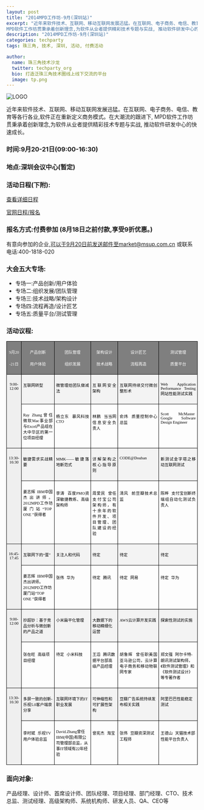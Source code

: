```yaml
---
layout: post
title: "2014MPD工作坊-9月(深圳站)"
excerpt: "近年来软件技术、互联网、移动互联网发展迅猛。在互联网、电子商务、电信、教育等各行各业,软件正在重新定义商务模式。在大潮流的跟进下,
MPD软件工作坊贯秉承着创新理念,为软件从业者提供精彩技术专题与实战, 推动软件研发中心的快速成长。请点击 阅读全文 查看详情"
description: "2014MPD工作坊-9月(深圳站)"
categories: techparty
tags: 珠三角, 技术, 深圳, 活动, 付费活动

author:
  name: 珠三角技术沙龙
  twitter: techparty_org
  bio: 打造泛珠三角技术圈线上线下交流的平台
  image: tp.png
---
```

![LOGO](http://img.zdnet.com.cn/3/857/liXDG1FxJ5Kl6.jpg)

近年来软件技术、互联网、移动互联网发展迅猛。在互联网、电子商务、电信、教育等各行各业,软件正在重新定义商务模式。在大潮流的跟进下,
MPD软件工作坊贯秉承着创新理念,为软件从业者提供精彩技术专题与实战, 推动软件研发中心的快速成长。

### 时间:9月20-21日(09:00-16:30)

### 地点:深圳会议中心(暂定)

### 活动日程(下附):

[查看详细日程](#schedule)

[官网日程/报名](http://www.mpd.so/shenzhen/agenda.php)

### 报名方式:付费参加 (8月18日之前付款,享受9折优惠。)

有意向参加的企业,可以于9月20日前发送邮件至market@msup.com.cn 或联系电话:400-1818-020

### 大会五大专场:

- 专场一:产品创新/用户体验
- 专场二:组织发展/团队管理
- 专场三:技术战略/架构设计
- 专场四:流程再造/设计匠艺
- 专场五:质量平台/测试管理

### 活动议程: <span id="schedule"></span>

<table cellspacing="0" cellpadding="0" style="border-collapse: collapse">
<tbody>
<tr>
<td valign="top" style=" background-color: #7f7f7f; border-style: solid; border-width: 1.0px 1.0px 1.0px 1.0px; border-color: #000000 #000000 #000000 #000000; padding: 4.0px 4.0px 4.0px 4.0px;">
<p align="center" style=" text-align: center;"><font face="Times" color="#FFFFFF" style="font-size: 10.5px; font-family: Times; letter-spacing: 0px; color: rgb(255, 255, 255);">9</font><font face="Songti SC" color="#FFFFFF" style="font-size: 10.5px; font-family: 'Songti SC'; letter-spacing: 0px; color: rgb(255, 255, 255);">月</font><font face="Times" color="#FFFFFF" style="font-size: 10.5px; font-family: Times; letter-spacing: 0px; color: rgb(255, 255, 255);">20</font></p>
<p align="center" style=" text-align: center;"><font face="Times" color="#FFFFFF" style="font-size: 10.5px; font-family: Times; letter-spacing: 0px; color: rgb(255, 255, 255);">-21</font><font face="Songti SC" color="#FFFFFF" style="font-size: 10.5px; font-family: 'Songti SC'; letter-spacing: 0px; color: rgb(255, 255, 255);">日</font></p>
</td>
<td valign="top" style=" background-color: #7f7f7f; border-style: solid; border-width: 1.0px 1.0px 1.0px 1.0px; border-color: #000000 #000000 #000000 #000000; padding: 4.0px 4.0px 4.0px 4.0px;">
<p align="center" style=" text-align: center;"><font face="Songti SC" color="#FFFFFF" style="font-size: 10.5px; font-family: 'Songti SC'; letter-spacing: 0px; color: rgb(255, 255, 255);">产品创新</font></p>
<p align="center" style=" text-align: center;"><font face="Songti SC" color="#FFFFFF" style="font-size: 10.5px; font-family: 'Songti SC'; letter-spacing: 0px; color: rgb(255, 255, 255);">用户体验</font></p>
</td>
<td valign="top" style=" background-color: #7f7f7f; border-style: solid; border-width: 1.0px 1.0px 1.0px 1.0px; border-color: #000000 #000000 #000000 #000000; padding: 4.0px 4.0px 4.0px 4.0px;">
<p align="center" style=" text-align: center;"><font face="Songti SC" color="#FFFFFF" style="font-size: 10.5px; font-family: 'Songti SC'; letter-spacing: 0px; color: rgb(255, 255, 255);">团队管理</font></p>
<p align="center" style=" text-align: center;"><font face="Songti SC" color="#FFFFFF" style="font-size: 10.5px; font-family: 'Songti SC'; letter-spacing: 0px; color: rgb(255, 255, 255);">组织发展</font></p>
</td>
<td valign="top" style=" background-color: #7f7f7f; border-style: solid; border-width: 1.0px 1.0px 1.0px 1.0px; border-color: #000000 #000000 #000000 #000000; padding: 4.0px 4.0px 4.0px 4.0px;">
<p align="center" style=" text-align: center;"><font face="Songti SC" color="#FFFFFF" style="font-size: 10.5px; font-family: 'Songti SC'; letter-spacing: 0px; color: rgb(255, 255, 255);">架构设计</font></p>
<p align="center" style=" text-align: center;"><font face="Songti SC" color="#FFFFFF" style="font-size: 10.5px; font-family: 'Songti SC'; letter-spacing: 0px; color: rgb(255, 255, 255);">技术战略</font></p>
</td>
<td valign="top" style=" background-color: #7f7f7f; border-style: solid; border-width: 1.0px 1.0px 1.0px 1.0px; border-color: #000000 #000000 #000000 #000000; padding: 4.0px 4.0px 4.0px 4.0px;">
<p align="center" style=" text-align: center;"><font face="Songti SC" color="#FFFFFF" style="font-size: 10.5px; font-family: 'Songti SC'; letter-spacing: 0px; color: rgb(255, 255, 255);">设计匠艺</font></p>
<p align="center" style=" text-align: center;"><font face="Songti SC" color="#FFFFFF" style="font-size: 10.5px; font-family: 'Songti SC'; letter-spacing: 0px; color: rgb(255, 255, 255);">流程再造</font></p>
</td>
<td valign="top" style=" background-color: #7f7f7f; border-style: solid; border-width: 1.0px 1.0px 1.0px 1.0px; border-color: #000000 #000000 #000000 #000000; padding: 4.0px 4.0px 4.0px 4.0px;">
<p align="center" style=" text-align: center;"><font face="Songti SC" color="#FFFFFF" style="font-size: 10.5px; font-family: 'Songti SC'; letter-spacing: 0px; color: rgb(255, 255, 255);">测试管理</font></p>
<p align="center" style=" text-align: center;"><font face="Songti SC" color="#FFFFFF" style="font-size: 10.5px; font-family: 'Songti SC'; letter-spacing: 0px; color: rgb(255, 255, 255);">质量平台</font></p>
</td>
</tr>
<tr>
<td rowspan="2" valign="top" style=" background-color: #efefef; border-style: solid; border-width: 1.0px 1.0px 1.0px 1.0px; border-color: #000000 #000000 #000000 #000000; padding: 4.0px 4.0px 4.0px 4.0px;">
<p align="center" style=" text-align: center;"><font face="Times" color="#000000" style="font-size: 10.5px; font-family: Times; letter-spacing: 0px;">9:00-12:00</font></p>
</td>
<td valign="top" style=" background-color: #f3f3f3; border-style: solid; border-width: 1.0px 1.0px 1.0px 1.0px; border-color: #000000 #000000 #000000 #000000; padding: 4.0px 4.0px 4.0px 4.0px;">
<p align="justify" style=" text-align: justify;"><font face="Songti SC" color="#000000" style="font-size: 10.5px; font-family: 'Songti SC'; letter-spacing: 0px;">互联网转型</font></p>
</td>
<td valign="top" style=" background-color: #f3f3f3; border-style: solid; border-width: 1.0px 1.0px 1.0px 1.0px; border-color: #000000 #000000 #000000 #000000; padding: 4.0px 4.0px 4.0px 4.0px;">
<p align="justify" style=" text-align: justify;"><font face="Songti SC" color="#000000" style="font-size: 10.5px; font-family: 'Songti SC'; letter-spacing: 0px;">微管理给团队做减法</font></p>
</td>
<td valign="top" style=" background-color: #f3f3f3; border-style: solid; border-width: 1.0px 1.0px 1.0px 1.0px; border-color: #000000 #000000 #000000 #000000; padding: 4.0px 4.0px 4.0px 4.0px;">
<p align="justify" style=" text-align: justify;"><font face="Songti SC" color="#000000" style="font-size: 10.5px; font-family: 'Songti SC'; letter-spacing: 0px;">互联网安全架构</font></p>
</td>
<td valign="top" style=" background-color: #f3f3f3; border-style: solid; border-width: 1.0px 1.0px 1.0px 1.0px; border-color: #000000 #000000 #000000 #000000; padding: 4.0px 4.0px 4.0px 4.0px;">
<p align="justify" style=" text-align: justify;"><font face="Songti SC" color="#000000" style="font-size: 10.5px; font-family: 'Songti SC'; letter-spacing: 0px;">互联网持续交付微创整形术</font></p>
</td>
<td valign="top" style=" background-color: #f3f3f3; border-style: solid; border-width: 1.0px 1.0px 1.0px 1.0px; border-color: #000000 #000000 #000000 #000000; padding: 4.0px 4.0px 4.0px 4.0px;">
<p align="justify" style=" text-align: justify;"><font face="Times" color="#000000" style="font-size: 10.5px; font-family: Times; letter-spacing: 0px;">Web Application Performance Testing</font> <font face="Songti SC" color="#000000" style="font-size: 10.5px; font-family: 'Songti SC'; letter-spacing: 0px;">网站性能测试实践</font></p>
</td>
</tr>
<tr>
<td valign="top" style="border: 1px solid rgb(0, 0, 0); padding: 4px;">
<p align="justify" style=" text-align: justify;"><font face="Times" color="#000000" style="font-size: 10.5px; font-family: Times; letter-spacing: 0px;">Ray Zhang</font><font face="Songti SC" color="#000000" style="font-size: 10.5px; font-family: 'Songti SC'; letter-spacing: 0px;">曾任微软</font><font face="Times" color="#000000" style="font-size: 10.5px; font-family: Times; letter-spacing: 0px;">Mac</font><font face="Songti SC" color="#000000" style="font-size: 10.5px; font-family: 'Songti SC'; letter-spacing: 0px;">事业部与</font><font face="Times" color="#000000" style="font-size: 10.5px; font-family: Times; letter-spacing: 0px;">Excel</font><font face="Songti SC" color="#000000" style="font-size: 10.5px; font-family: 'Songti SC'; letter-spacing: 0px;">产品组在大中华区的第一位项目经理</font></p>
</td>
<td valign="top" style="border: 1px solid rgb(0, 0, 0); padding: 4px;">
<p align="justify" style=" text-align: justify;"><font face="Songti SC" color="#000000" style="font-size: 10.5px; font-family: 'Songti SC'; letter-spacing: 0px;">杨立东</font><font face="Times" color="#000000" style="font-size: 10.5px; font-family: Times; letter-spacing: 0px;"> </font> <font face="Songti SC" color="#000000" style="font-size: 10.5px; font-family: 'Songti SC'; letter-spacing: 0px;">暴风科技</font> <font face="Times" color="#000000" style="font-size: 10.5px; font-family: Times; letter-spacing: 0px;">CTO</font></p>
</td>
<td valign="top" style="border: 1px solid rgb(0, 0, 0); padding: 4px;">
<p align="justify" style=" text-align: justify;"><font face="Songti SC" color="#000000" style="font-size: 10.5px; font-family: 'Songti SC'; letter-spacing: 0px;">林鹏</font><font face="Times" color="#000000" style="font-size: 10.5px; font-family: Times; letter-spacing: 0px;"> </font> <font face="Songti SC" color="#000000" style="font-size: 10.5px; font-family: 'Songti SC'; letter-spacing: 0px;">当当网信息安全负责人</font></p>
</td>
<td valign="top" style="border: 1px solid rgb(0, 0, 0); padding: 4px;">
<p align="justify" style=" text-align: justify;"><font face="Songti SC" color="#000000" style="font-size: 10.5px; font-family: 'Songti SC'; letter-spacing: 0px;">俞炜</font><font face="Times" color="#000000" style="font-size: 10.5px; font-family: Times; letter-spacing: 0px;"> </font> <font face="Songti SC" color="#000000" style="font-size: 10.5px; font-family: 'Songti SC'; letter-spacing: 0px;">质量控制中心总监</font></p>
</td>
<td valign="top" style="border: 1px solid rgb(0, 0, 0); padding: 4px;">
<p align="justify" style=" text-align: justify;"><font face="Times" color="#000000" style="font-size: 10.5px; font-family: Times; letter-spacing: 0px;">Scott McMaster  Google Software Design Engineer</font></p>
</td>
</tr>
<tr>
<td rowspan="2" valign="top" style=" background-color: #efefef; border-style: solid; border-width: 1.0px 1.0px 1.0px 1.0px; border-color: #000000 #000000 #000000 #000000; padding: 4.0px 4.0px 4.0px 4.0px;">
<p align="center" style=" text-align: center;"><font face="Times" color="#000000" style="font-size: 10.5px; font-family: Times; letter-spacing: 0px;">13:30-16:30</font></p>
</td>
<td valign="top" style=" background-color: #f3f3f3; border-style: solid; border-width: 1.0px 1.0px 1.0px 1.0px; border-color: #000000 #000000 #000000 #000000; padding: 4.0px 4.0px 4.0px 4.0px;">
<p align="justify" style=" text-align: justify;"><font face="Songti SC" color="#000000" style="font-size: 10.5px; font-family: 'Songti SC'; letter-spacing: 0px;">敏捷需求实战精要</font></p>
</td>
<td valign="top" style=" background-color: #f3f3f3; border-style: solid; border-width: 1.0px 1.0px 1.0px 1.0px; border-color: #000000 #000000 #000000 #000000; padding: 4.0px 4.0px 4.0px 4.0px;">
<p align="justify" style=" text-align: justify;"><font face="Times" color="#000000" style="font-size: 10.5px; font-family: Times; letter-spacing: 0px;">MMK——</font><font face="Songti SC" color="#000000" style="font-size: 10.5px; font-family: 'Songti SC'; letter-spacing: 0px;">敏捷落地新范式</font></p>
</td>
<td valign="top" style=" background-color: #f3f3f3; border-style: solid; border-width: 1.0px 1.0px 1.0px 1.0px; border-color: #000000 #000000 #000000 #000000; padding: 4.0px 4.0px 4.0px 4.0px;">
<p align="justify" style=" text-align: justify;"><font face="Songti SC" color="#000000" style="font-size: 10.5px; font-family: 'Songti SC'; letter-spacing: 0px;">详解架构之核心指导原则</font></p>
</td>
<td valign="top" style=" background-color: #f3f3f3; border-style: solid; border-width: 1.0px 1.0px 1.0px 1.0px; border-color: #000000 #000000 #000000 #000000; padding: 4.0px 4.0px 4.0px 4.0px;">
<p align="justify" style=" text-align: justify;"><font face="Times" color="#000000" style="font-size: 10.5px; font-family: Times; letter-spacing: 0px;">CODE@Douban</font></p>
</td>
<td valign="top" style=" background-color: #f3f3f3; border-style: solid; border-width: 1.0px 1.0px 1.0px 1.0px; border-color: #000000 #000000 #000000 #000000; padding: 4.0px 4.0px 4.0px 4.0px;">
<p align="justify" style=" text-align: justify;"><font face="Songti SC" color="#000000" style="font-size: 10.5px; font-family: 'Songti SC'; letter-spacing: 0px;">新测试金字塔之移动互联网测试</font></p>
</td>
</tr>
<tr>
<td valign="top" style="border: 1px solid rgb(0, 0, 0); padding: 4px;">
<p align="justify" style=" text-align: justify;"><font face="Songti SC" color="#000000" style="font-size: 10.5px; font-family: 'Songti SC'; letter-spacing: 0px;">姜志辉</font><font face="Times" color="#000000" style="font-size: 10.5px; font-family: Times; letter-spacing: 0px;">  IBM</font><font face="Songti SC" color="#000000" style="font-size: 10.5px; font-family: 'Songti SC'; letter-spacing: 0px;">中国杰出讲师。</font><font face="Times" color="#000000" style="font-size: 10.5px; font-family: Times; letter-spacing: 0px;">2012MPD</font><font face="Songti SC" color="#000000" style="font-size: 10.5px; font-family: 'Songti SC'; letter-spacing: 0px;">工作坊厦门站</font><font face="Times" color="#000000" style="font-size: 10.5px; font-family: Times; letter-spacing: 0px;">“TOP  ONE ”</font><font face="Songti SC" color="#000000" style="font-size: 10.5px; font-family: 'Songti SC'; letter-spacing: 0px;">获得者</font></p>
</td>
<td valign="top" style="border: 1px solid rgb(0, 0, 0); padding: 4px;">
<p align="justify" style=" text-align: justify;"><font face="Songti SC" color="#000000" style="font-size: 10.5px; font-family: 'Songti SC'; letter-spacing: 0px;">李涛</font><font face="Times" color="#000000" style="font-size: 10.5px; font-family: Times; letter-spacing: 0px;"> </font> <font face="Songti SC" color="#000000" style="font-size: 10.5px; font-family: 'Songti SC'; letter-spacing: 0px;">百度</font><font face="Times" color="#000000" style="font-size: 10.5px; font-family: Times; letter-spacing: 0px;">PMO</font><font face="Songti SC" color="#000000" style="font-size: 10.5px; font-family: 'Songti SC'; letter-spacing: 0px;">资深敏捷教练、高级架构师</font></p>
</td>
<td valign="top" style="border: 1px solid rgb(0, 0, 0); padding: 4px;">
<p align="justify" style=" text-align: justify;"><font face="Songti SC" color="#000000" style="font-size: 10.5px; font-family: 'Songti SC'; letter-spacing: 0px;">周爱民</font><font face="Times" color="#000000" style="font-size: 10.5px; font-family: Times; letter-spacing: 0px;"> </font> <font face="Songti SC" color="#000000" style="font-size: 10.5px; font-family: 'Songti SC'; letter-spacing: 0px;">曾任支付宝公司架构师，有十余年的软件开发、项目管理、团队建设的经验</font></p>
</td>
<td valign="top" style="border: 1px solid rgb(0, 0, 0); padding: 4px;">
<p align="justify" style=" text-align: justify;"><font face="Songti SC" color="#000000" style="font-size: 10.5px; font-family: 'Songti SC'; letter-spacing: 0px;">清风</font><font face="Times" color="#000000" style="font-size: 10.5px; font-family: Times; letter-spacing: 0px;"> </font> <font face="Songti SC" color="#000000" style="font-size: 10.5px; font-family: 'Songti SC'; letter-spacing: 0px;">前豆瓣技术总监</font></p>
</td>
<td valign="top" style="border: 1px solid rgb(0, 0, 0); padding: 4px;">
<p align="justify" style=" text-align: justify;"><font face="Songti SC" color="#000000" style="font-size: 10.5px; font-family: 'Songti SC'; letter-spacing: 0px;">陈晔</font><font face="Times" color="#000000" style="font-size: 10.5px; font-family: Times; letter-spacing: 0px;"> </font> <font face="Songti SC" color="#000000" style="font-size: 10.5px; font-family: 'Songti SC'; letter-spacing: 0px;">支付宝创新终端组自动化测试负责人</font></p>
</td>
</tr>
<tr>
<td rowspan="2" valign="top" style=" background-color: #efefef; border-style: solid; border-width: 1.0px 1.0px 1.0px 1.0px; border-color: #000000 #000000 #000000 #000000; padding: 4.0px 4.0px 4.0px 4.0px;">
<p align="center" style=" text-align: center;"><font face="Times" color="#000000" style="font-size: 10.5px; font-family: Times; letter-spacing: 0px;">16:45-17:45</font></p>
</td>
<td valign="top" style=" background-color: #f3f3f3; border-style: solid; border-width: 1.0px 1.0px 1.0px 1.0px; border-color: #000000 #000000 #000000 #000000; padding: 4.0px 4.0px 4.0px 4.0px;">
<p align="justify" style=" text-align: justify;"><font face="Songti SC" color="#000000" style="font-size: 10.5px; font-family: 'Songti SC'; letter-spacing: 0px;">互联网下的</font><font face="Times" color="#000000" style="font-size: 10.5px; font-family: Times; letter-spacing: 0px;">“</font><font face="Songti SC" color="#000000" style="font-size: 10.5px; font-family: 'Songti SC'; letter-spacing: 0px;">蛋</font><font face="Times" color="#000000" style="font-size: 10.5px; font-family: Times; letter-spacing: 0px;">”</font></p>
</td>
<td valign="top" style=" background-color: #f3f3f3; border-style: solid; border-width: 1.0px 1.0px 1.0px 1.0px; border-color: #000000 #000000 #000000 #000000; padding: 4.0px 4.0px 4.0px 4.0px;">
<p align="justify" style=" text-align: justify;"><font face="Songti SC" color="#000000" style="font-size: 10.5px; font-family: 'Songti SC'; letter-spacing: 0px;">关注人和代码</font></p>
</td>
<td valign="top" style=" background-color: #f3f3f3; border-style: solid; border-width: 1.0px 1.0px 1.0px 1.0px; border-color: #000000 #000000 #000000 #000000; padding: 4.0px 4.0px 4.0px 4.0px;">
<p><font face="Songti SC" color="#000000" style="font-size: 10.5px; font-family: 'Songti SC'; letter-spacing: 0px;">待定</font></p>
</td>
<td valign="top" style=" background-color: #f3f3f3; border-style: solid; border-width: 1.0px 1.0px 1.0px 1.0px; border-color: #000000 #000000 #000000 #000000; padding: 4.0px 4.0px 4.0px 4.0px;">
<p align="justify" style=" text-align: justify;"><font face="Songti SC" color="#000000" style="font-size: 10.5px; font-family: 'Songti SC'; letter-spacing: 0px;">待定</font></p>
</td>
<td valign="top" style=" background-color: #f3f3f3; border-style: solid; border-width: 1.0px 1.0px 1.0px 1.0px; border-color: #000000 #000000 #000000 #000000; padding: 4.0px 4.0px 4.0px 4.0px;">
<p align="justify" style=" text-align: justify;"><font face="Songti SC" color="#000000" style="font-size: 10.5px; font-family: 'Songti SC'; letter-spacing: 0px;">待定</font></p>
</td>
</tr>
<tr>
<td valign="top" style="border: 1px solid rgb(0, 0, 0); padding: 4px;">
<p><font face="Songti SC" color="#000000" style="font-size: 10.5px; font-family: 'Songti SC'; letter-spacing: 0px;">姜志辉</font><font face="Times" color="#000000" style="font-size: 10.5px; font-family: Times; letter-spacing: 0px;">  IBM</font><font face="Songti SC" color="#000000" style="font-size: 10.5px; font-family: 'Songti SC'; letter-spacing: 0px;">中国杰出讲师。</font><font face="Times" color="#000000" style="font-size: 10.5px; font-family: Times; letter-spacing: 0px;">2012MPD</font><font face="Songti SC" color="#000000" style="font-size: 10.5px; font-family: 'Songti SC'; letter-spacing: 0px;">工作坊厦门站</font><font face="Times" color="#000000" style="font-size: 10.5px; font-family: Times; letter-spacing: 0px;">“TOP  ONE ”</font><font face="Songti SC" color="#000000" style="font-size: 10.5px; font-family: 'Songti SC'; letter-spacing: 0px;">获得者</font></p>
</td>
<td valign="top" style="border: 1px solid rgb(0, 0, 0); padding: 4px;">
<p align="justify" style=" text-align: justify;"><font face="Songti SC" color="#000000" style="font-size: 10.5px; font-family: 'Songti SC'; letter-spacing: 0px;">张伟</font><font face="Times" color="#000000" style="font-size: 10.5px; font-family: Times; letter-spacing: 0px;"> </font> <font face="Songti SC" color="#000000" style="font-size: 10.5px; font-family: 'Songti SC'; letter-spacing: 0px;">华为</font></p>
</td>
<td valign="top" style="border: 1px solid rgb(0, 0, 0); padding: 4px;">
<p><font face="Songti SC" color="#000000" style="font-size: 10.5px; font-family: 'Songti SC'; letter-spacing: 0px;">待定</font><font face="Times" color="#000000" style="font-size: 10.5px; font-family: Times; letter-spacing: 0px;"> </font> <font face="Songti SC" color="#000000" style="font-size: 10.5px; font-family: 'Songti SC'; letter-spacing: 0px;">腾讯</font></p>
</td>
<td valign="top" style="border: 1px solid rgb(0, 0, 0); padding: 4px;">
<p align="justify" style=" text-align: justify;"><font face="Songti SC" color="#000000" style="font-size: 10.5px; font-family: 'Songti SC'; letter-spacing: 0px;">待定</font><font face="Times" color="#000000" style="font-size: 10.5px; font-family: Times; letter-spacing: 0px;"> </font> <font face="Songti SC" color="#000000" style="font-size: 10.5px; font-family: 'Songti SC'; letter-spacing: 0px;">网易</font></p>
</td>
<td valign="top" style="border: 1px solid rgb(0, 0, 0); padding: 4px;">
<p align="justify" style=" text-align: justify;"><font face="Songti SC" color="#000000" style="font-size: 10.5px; font-family: 'Songti SC'; letter-spacing: 0px;">待定</font><font face="Times" color="#000000" style="font-size: 10.5px; font-family: Times; letter-spacing: 0px;"> </font> <font face="Songti SC" color="#000000" style="font-size: 10.5px; font-family: 'Songti SC'; letter-spacing: 0px;">华为</font></p>
</td>
</tr>
<tr>
<td rowspan="2" valign="top" style=" background-color: #efefef; border-style: solid; border-width: 1.0px 1.0px 1.0px 1.0px; border-color: #000000 #000000 #000000 #000000; padding: 4.0px 4.0px 4.0px 4.0px;">
<p align="center" style=" text-align: center;"><font face="Times" color="#000000" style="font-size: 10.5px; font-family: Times; letter-spacing: 0px;">9:00-12:00</font></p>
</td>
<td valign="top" style=" background-color: #f3f3f3; border-style: solid; border-width: 1.0px 1.0px 1.0px 1.0px; border-color: #000000 #000000 #000000 #000000; padding: 4.0px 4.0px 4.0px 4.0px;">
<p><font face="Songti SC" color="#000000" style="font-size: 10.5px; font-family: 'Songti SC'; letter-spacing: 0px;">抄超钞：基于竞品分析与微创新的产品之道</font></p>
</td>
<td valign="top" style=" background-color: #f3f3f3; border-style: solid; border-width: 1.0px 1.0px 1.0px 1.0px; border-color: #000000 #000000 #000000 #000000; padding: 4.0px 4.0px 4.0px 4.0px;">
<p align="justify" style=" text-align: justify;"><font face="Songti SC" color="#000000" style="font-size: 10.5px; font-family: 'Songti SC'; letter-spacing: 0px;">小米扁平化管理</font></p>
</td>
<td valign="top" style=" background-color: #f3f3f3; border-style: solid; border-width: 1.0px 1.0px 1.0px 1.0px; border-color: #000000 #000000 #000000 #000000; padding: 4.0px 4.0px 4.0px 4.0px;">
<p><font face="Songti SC" color="#000000" style="font-size: 10.5px; font-family: 'Songti SC'; letter-spacing: 0px;">大数据下的移动精细化运营</font></p>
</td>
<td valign="top" style=" background-color: #f3f3f3; border-style: solid; border-width: 1.0px 1.0px 1.0px 1.0px; border-color: #000000 #000000 #000000 #000000; padding: 4.0px 4.0px 4.0px 4.0px;">
<p align="justify" style=" text-align: justify;"><font face="Times" color="#000000" style="font-size: 10.5px; font-family: Times; letter-spacing: 0px;">AWS</font><font face="Songti SC" color="#000000" style="font-size: 10.5px; font-family: 'Songti SC'; letter-spacing: 0px;">云计算开发实践</font></p>
</td>
<td valign="top" style=" background-color: #f3f3f3; border-style: solid; border-width: 1.0px 1.0px 1.0px 1.0px; border-color: #000000 #000000 #000000 #000000; padding: 4.0px 4.0px 4.0px 4.0px;">
<p><font face="Songti SC" color="#000000" style="font-size: 10.5px; font-family: 'Songti SC'; letter-spacing: 0px;">探索性测试的实施</font></p>
</td>
</tr>
<tr>
<td valign="top" style="border: 1px solid rgb(0, 0, 0); padding: 4px;">
<p><font face="Songti SC" color="#000000" style="font-size: 10.5px; font-family: 'Songti SC'; letter-spacing: 0px;">张在旺</font><font face="Times" color="#000000" style="font-size: 10.5px; font-family: Times; letter-spacing: 0px;"> </font> <font face="Songti SC" color="#000000" style="font-size: 10.5px; font-family: 'Songti SC'; letter-spacing: 0px;">高级项目经理</font></p>
</td>
<td valign="top" style="border: 1px solid rgb(0, 0, 0); padding: 4px;">
<p><font face="Songti SC" color="#000000" style="font-size: 10.5px; font-family: 'Songti SC'; letter-spacing: 0px;">待定</font><font face="Times" color="#000000" style="font-size: 10.5px; font-family: Times; letter-spacing: 0px;"> </font> <font face="Songti SC" color="#000000" style="font-size: 10.5px; font-family: 'Songti SC'; letter-spacing: 0px;">小米科技</font></p>
</td>
<td valign="top" style="border: 1px solid rgb(0, 0, 0); padding: 4px;">
<p><font face="Songti SC" color="#000000" style="font-size: 10.5px; font-family: 'Songti SC'; letter-spacing: 0px;">王滔</font><font face="Times" color="#000000" style="font-size: 10.5px; font-family: Times; letter-spacing: 0px;"> </font> <font face="Songti SC" color="#000000" style="font-size: 10.5px; font-family: 'Songti SC'; letter-spacing: 0px;">腾讯数据平台部高级产品经理</font></p>
</td>
<td valign="top" style="border: 1px solid rgb(0, 0, 0); padding: 4px;">
<p align="justify" style=" text-align: justify;"><font face="Songti SC" color="#000000" style="font-size: 10.5px; font-family: 'Songti SC'; letter-spacing: 0px;">胡鲁辉</font><font face="Times" color="#000000" style="font-size: 10.5px; font-family: Times; letter-spacing: 0px;"> </font> <font face="Songti SC" color="#000000" style="font-size: 10.5px; font-family: 'Songti SC'; letter-spacing: 0px;">曾任职美国亚马逊公司，云计算电子商务和移动物联网专家</font></p>
</td>
<td valign="top" style="border: 1px solid rgb(0, 0, 0); padding: 4px;">
<p><font face="Songti SC" color="#000000" style="font-size: 10.5px; font-family: 'Songti SC'; letter-spacing: 0px;">郑文强</font><font face="Times" color="#000000" style="font-size: 10.5px; font-family: Times; letter-spacing: 0px;"> </font> <font face="Songti SC" color="#000000" style="font-size: 10.5px; font-family: 'Songti SC'; letter-spacing: 0px;">阿尔卡特</font><font face="Times" color="#000000" style="font-size: 10.5px; font-family: Times; letter-spacing: 0px;">-</font><font face="Songti SC" color="#000000" style="font-size: 10.5px; font-family: 'Songti SC'; letter-spacing: 0px;">朗讯测试架构师，《软件测试管理》和《软件测试设计》等专著作者</font></p>
</td>
</tr>
<tr>
<td rowspan="2" valign="top" style=" background-color: #efefef; border-style: solid; border-width: 1.0px 1.0px 1.0px 1.0px; border-color: #000000 #000000 #000000 #000000; padding: 4.0px 4.0px 4.0px 4.0px;">
<p align="center" style=" text-align: center;"><font face="Times" color="#000000" style="font-size: 10.5px; font-family: Times; letter-spacing: 0px;">13:30-16:30</font></p>
</td>
<td valign="top" style=" background-color: #f3f3f3; border-style: solid; border-width: 1.0px 1.0px 1.0px 1.0px; border-color: #000000 #000000 #000000 #000000; padding: 4.0px 4.0px 4.0px 4.0px;">
<p><font face="Songti SC" color="#000000" style="font-size: 10.5px; font-family: 'Songti SC'; letter-spacing: 0px;">多屏一致的创新</font><font face="Times" color="#000000" style="font-size: 10.5px; font-family: Times; letter-spacing: 0px;">-</font><font face="Songti SC" color="#000000" style="font-size: 10.5px; font-family: 'Songti SC'; letter-spacing: 0px;">乐视</font><font face="Times" color="#000000" style="font-size: 10.5px; font-family: Times; letter-spacing: 0px;">5.0</font><font face="Songti SC" color="#000000" style="font-size: 10.5px; font-family: 'Songti SC'; letter-spacing: 0px;">客户端泉分享</font></p>
</td>
<td valign="top" style=" background-color: #f3f3f3; border-style: solid; border-width: 1.0px 1.0px 1.0px 1.0px; border-color: #000000 #000000 #000000 #000000; padding: 4.0px 4.0px 4.0px 4.0px;">
<p><font face="Songti SC" color="#000000" style="font-size: 10.5px; font-family: 'Songti SC'; letter-spacing: 0px;">互联网环境下的</font><font face="Times" color="#000000" style="font-size: 10.5px; font-family: Times; letter-spacing: 0px;">IT</font><font face="Songti SC" color="#000000" style="font-size: 10.5px; font-family: 'Songti SC'; letter-spacing: 0px;">职业发展</font></p>
</td>
<td valign="top" style=" background-color: #f3f3f3; border-style: solid; border-width: 1.0px 1.0px 1.0px 1.0px; border-color: #000000 #000000 #000000 #000000; padding: 4.0px 4.0px 4.0px 4.0px;">
<p><font face="Songti SC" color="#000000" style="font-size: 10.5px; font-family: 'Songti SC'; letter-spacing: 0px;">可伸缩性和可扩展性架构</font></p>
</td>
<td valign="top" style=" background-color: #f3f3f3; border-style: solid; border-width: 1.0px 1.0px 1.0px 1.0px; border-color: #000000 #000000 #000000 #000000; padding: 4.0px 4.0px 4.0px 4.0px;">
<p><font face="Songti SC" color="#000000" style="font-size: 10.5px; font-family: 'Songti SC'; letter-spacing: 0px;">豆瓣广告系统持续发布相关实践</font></p>
</td>
<td valign="top" style=" background-color: #f3f3f3; border-style: solid; border-width: 1.0px 1.0px 1.0px 1.0px; border-color: #000000 #000000 #000000 #000000; padding: 4.0px 4.0px 4.0px 4.0px;">
<p><font face="Songti SC" color="#000000" style="font-size: 10.5px; font-family: 'Songti SC'; letter-spacing: 0px;">阿里巴巴性能稳定测试</font></p>
</td>
</tr>
<tr>
<td valign="top" style="border: 1px solid rgb(0, 0, 0); padding: 4px;">
<p><font face="Songti SC" color="#000000" style="font-size: 10.5px; font-family: 'Songti SC'; letter-spacing: 0px;">李时斌</font><font face="Times" color="#000000" style="font-size: 10.5px; font-family: Times; letter-spacing: 0px;"> </font> <font face="Songti SC" color="#000000" style="font-size: 10.5px; font-family: 'Songti SC'; letter-spacing: 0px;">乐视</font><font face="Times" color="#000000" style="font-size: 10.5px; font-family: Times; letter-spacing: 0px;">TV</font><font face="Songti SC" color="#000000" style="font-size: 10.5px; font-family: 'Songti SC'; letter-spacing: 0px;">用户体验总监</font></p>
</td>
<td valign="top" style="border: 1px solid rgb(0, 0, 0); padding: 4px;">
<p><font face="Times" color="#000000" style="font-size: 10.5px; font-family: Times; letter-spacing: 0px;">David.Zhang</font><font face="Songti SC" color="#000000" style="font-size: 10.5px; font-family: 'Songti SC'; letter-spacing: 0px;">曾任</font><font face="Times" color="#000000" style="font-size: 10.5px; font-family: Times; letter-spacing: 0px;">IBM(</font><font face="Songti SC" color="#000000" style="font-size: 10.5px; font-family: 'Songti SC'; letter-spacing: 0px;">中国</font><font face="Times" color="#000000" style="font-size: 10.5px; font-family: Times; letter-spacing: 0px;">)</font><font face="Songti SC" color="#000000" style="font-size: 10.5px; font-family: 'Songti SC'; letter-spacing: 0px;">有限公司管理部总监，从事</font><font face="Times" color="#000000" style="font-size: 10.5px; font-family: Times; letter-spacing: 0px;">IT</font><font face="Songti SC" color="#000000" style="font-size: 10.5px; font-family: 'Songti SC'; letter-spacing: 0px;">领域有</font><font face="Times" color="#000000" style="font-size: 10.5px; font-family: Times; letter-spacing: 0px;">22</font><font face="Songti SC" color="#000000" style="font-size: 10.5px; font-family: 'Songti SC'; letter-spacing: 0px;">年经验</font></p>
</td>
<td valign="top" style="border: 1px solid rgb(0, 0, 0); padding: 4px;">
<p><font face="Songti SC" color="#000000" style="font-size: 10.5px; font-family: 'Songti SC'; letter-spacing: 0px;">曾宪杰</font><font face="Times" color="#000000" style="font-size: 10.5px; font-family: Times; letter-spacing: 0px;"> </font> <font face="Songti SC" color="#000000" style="font-size: 10.5px; font-family: 'Songti SC'; letter-spacing: 0px;">淘宝</font></p>
</td>
<td valign="top" style="border: 1px solid rgb(0, 0, 0); padding: 4px;">
<p><font face="Songti SC" color="#000000" style="font-size: 10.5px; font-family: 'Songti SC'; letter-spacing: 0px;">张伟</font><font face="Times" color="#000000" style="font-size: 10.5px; font-family: Times; letter-spacing: 0px;"> </font> <font face="Songti SC" color="#000000" style="font-size: 10.5px; font-family: 'Songti SC'; letter-spacing: 0px;">豆瓣资深测试工程师</font></p>
</td>
<td valign="top" style="border: 1px solid rgb(0, 0, 0); padding: 4px;">
<p><font face="Songti SC" color="#000000" style="font-size: 10.5px; font-family: 'Songti SC'; letter-spacing: 0px;">王德山</font><font face="Times" color="#000000" style="font-size: 10.5px; font-family: Times; letter-spacing: 0px;"> </font> <font face="Songti SC" color="#000000" style="font-size: 10.5px; font-family: 'Songti SC'; letter-spacing: 0px;">天猫技术部性能平台负责人</font></p>
</td>
</tr>
</tbody>
</table>

### 面向对象:

产品经理、设计师、首席设计师、团队经理、项目经理、部门经理、CTO、技术总监、测试经理、高级架构师、系统机构师、研发人员、QA、CEO等
